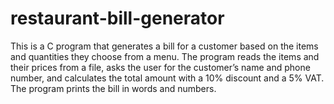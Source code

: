 # restaurant-bill-generator
This is a C program that generates a bill for a customer based on the items and quantities they choose from a menu. The program reads the items and their prices from a file, asks the user for the customer’s name and phone number, and calculates the total amount with a 10% discount and a 5% VAT. The program prints the bill in words and numbers.
